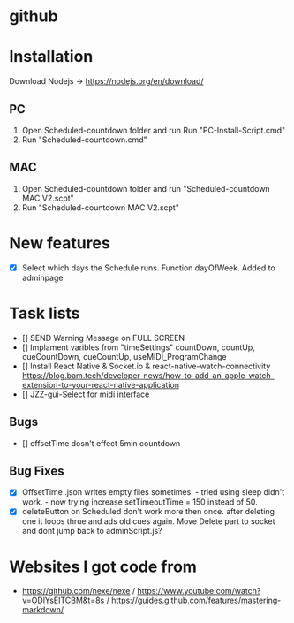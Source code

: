 # github

# Installation
Download Nodejs -> https://nodejs.org/en/download/

## PC
  1. Open Scheduled-countdown folder and run Run "PC-Install-Script.cmd"
  2. Run "Scheduled-countdown.cmd"

## MAC
 1. Open Scheduled-countdown folder and run "Scheduled-countdown MAC V2.scpt"
 2. Run "Scheduled-countdown MAC V2.scpt"


# New features
- [X] Select which days the Schedule runs. Function dayOfWeek. Added to adminpage

# Task lists
- [] SEND Warning Message on FULL SCREEN
- [] Implament varibles from "timeSettings" countDown, countUp, cueCountDown, cueCountUp, useMIDI_ProgramChange
- [] Install React Native & Socket.io & react-native-watch-connectivity  https://blog.bam.tech/developer-news/how-to-add-an-apple-watch-extension-to-your-react-native-application
- [] JZZ-gui-Select for midi interface


## Bugs
- [] offsetTime dosn't effect 5min countdown

## Bug Fixes
- [X] OffsetTime .json writes empty files sometimes. - tried using sleep didn't work. - now trying increase setTimeoutTime = 150 instead of 50.
- [x] deleteButton on Scheduled don't work more then once. after deleting one it loops thrue and ads old cues again. Move Delete part to socket and dont jump back to adminScript.js?

# Websites I got code from
- https://github.com/nexe/nexe / https://www.youtube.com/watch?v=ODlYsEITCBM&t=8s / https://guides.github.com/features/mastering-markdown/
